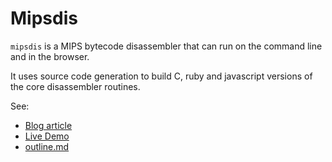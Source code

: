 # Mipsdis

`mipsdis` is a MIPS bytecode disassembler that can run on the command line and
in the browser.

It uses source code generation to build C, ruby and javascript
versions of the core disassembler routines.

See:

* [Blog article](http://blog.loadzero.com/blog/announcing-mipsdis/)  
* [Live Demo](http://blog.loadzero.com/demo/mipsdis/demo.html)
* [outline.md](outline.md)
